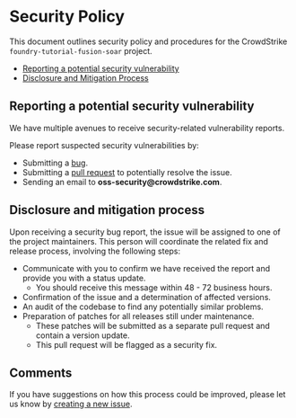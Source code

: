 # Security Policy

This document outlines security policy and procedures for the CrowdStrike `foundry-tutorial-fusion-soar` project.

+ [Reporting a potential security vulnerability](#reporting-a-potential-security-vulnerability)
+ [Disclosure and Mitigation Process](#disclosure-and-mitigation-process)

## Reporting a potential security vulnerability

We have multiple avenues to receive security-related vulnerability reports.

Please report suspected security vulnerabilities by:

+ Submitting a [bug](https://github.com/CrowdStrike/foundry-tutorial-fusion-soar).
+ Submitting a [pull request](https://github.com/CrowdStrike/foundry-tutorial-fusion-soar/pulls) to potentially resolve the issue.
+ Sending an email to __oss-security@crowdstrike.com__.

## Disclosure and mitigation process

Upon receiving a security bug report, the issue will be assigned to one of the project maintainers. This person will coordinate the related fix and release process, involving the following steps:
+ Communicate with you to confirm we have received the report and provide you with a status update.
    - You should receive this message within 48 - 72 business hours.
+ Confirmation of the issue and a determination of affected versions.
+ An audit of the codebase to find any potentially similar problems.
+ Preparation of patches for all releases still under maintenance.
    - These patches will be submitted as a separate pull request and contain a version update.
    - This pull request will be flagged as a security fix.

## Comments

If you have suggestions on how this process could be improved, please let us know by [creating a new issue](https://github.com/CrowdStrike/foundry-tutorial-fusion-soar/issues).
